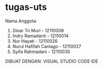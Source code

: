 # tugas-uts
Nama Anggota:
  1. Dinar Tri Muri - 12110008
  2. Indry Ramadanti - 12110014
  3. Nur Hayati - 12110026
  4. Nurul Hafifah Caniago - 12110027
  5. Syifa Rahmadani - 12110035
  
  DIBUAT DENGAN: VISUAL STUDIO CODE IDE
